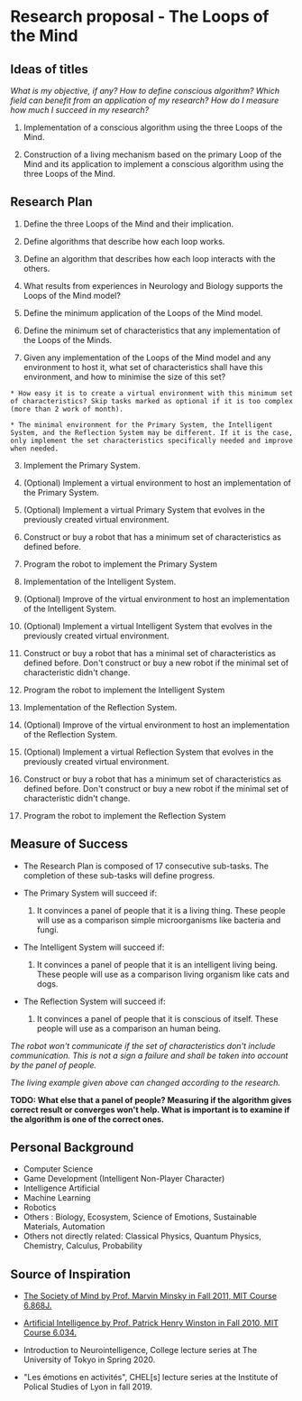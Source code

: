 # Research proposal - The Loops of the Mind

## Ideas of titles

*What is my objective, if any?*
*How to define conscious algorithm?*
*Which field can benefit from an application of my research?*
*How do I measure how much I succeed in my research?*

1. Implementation of a conscious algorithm using the three Loops of the Mind.

2. Construction of a living mechanism based on the primary Loop of the Mind and its application to implement a conscious algorithm using the three Loops of the Mind.

## Research Plan
1. Define the three Loops of the Mind and their implication.

 1. Define algorithms that describe how each loop works.

 2. Define an algorithm that describes how each loop interacts with the others.

 3. What results from experiences in Neurology and Biology supports the Loops of the Mind model?

2. Define the minimum application of the Loops of the Mind model.

  1. Define the minimum set of characteristics that any implementation of the Loops of the Minds.

  2. Given any implementation of the Loops of the Mind model and any environment to host it, what set of characteristics shall have this environment, and how to minimise the size of this set?

    * How easy it is to create a virtual environment with this minimum set of characteristics? Skip tasks marked as optional if it is too complex (more than 2 work of month).

    * The minimal environment for the Primary System, the Intelligent System, and the Reflection System may be different. If it is the case, only implement the set characteristics specifically needed and improve when needed.

3. Implement the Primary System.

  1. (Optional) Implement a virtual environment to host an implementation of the Primary System.

  2. (Optional) Implement a virtual Primary System that evolves in the previously created virtual environment.

  3. Construct or buy a robot that has a minimum set of characteristics as defined before.

  4. Program the robot to implement the Primary System

4. Implementation of the Intelligent System.

  1. (Optional) Improve of the virtual environment to host an implementation of the Intelligent System.

  2. (Optional) Implement a virtual Intelligent System that evolves in the previously created virtual environment.

  3. Construct or buy a robot that has a minimal set of characteristics as defined before. Don't construct or buy a new robot if the minimal set of characteristic didn't change.

  4. Program the robot to implement the Intelligent System

5. Implementation of the Reflection System.

  1. (Optional) Improve of the virtual environment to host an implementation of the Reflection System.

  2. (Optional) Implement a virtual Reflection System that evolves in the previously created virtual environment.

  3. Construct or buy a robot that has a minimum set of characteristics as defined before. Don't construct or buy a new robot if the minimal set of characteristic didn't change.

  4. Program the robot to implement the Reflection System

## Measure of Success

* The Research Plan is composed of 17 consecutive sub-tasks. The completion of these sub-tasks will define progress.

* The Primary System will succeed if:

  1. It convinces a panel of people that it is a living thing. These people will use as a comparison simple microorganisms like bacteria and fungi.

* The Intelligent System will succeed if:

  1. It convinces a panel of people that it is an intelligent living being. These people will use as a comparison living organism like cats and dogs.

* The Reflection System will succeed if:

  1. It convinces a panel of people that it is conscious of itself. These people will use as a comparison an human being.

*The robot won't communicate if the set of characteristics don't include communication. This is not a sign a failure and shall be taken into account by the panel of people.*

*The living example given above can changed according to the research.*

**TODO: What else that a panel of people? Measuring if the algorithm gives correct result or converges won't help. What is important is to examine if the algorithm is one of the correct ones.**

## Personal Background

* Computer Science
* Game Development (Intelligent Non-Player Character)
* Intelligence Artificial
* Machine Learning
* Robotics
* Others : Biology, Ecosystem, Science of Emotions, Sustainable Materials, Automation
* Others not directly related: Classical Physics, Quantum Physics, Chemistry, Calculus, Probability

## Source of Inspiration

* [The Society of Mind by Prof. Marvin Minsky in Fall 2011, MIT Course 6.868J.](https://ocw.mit.edu/courses/electrical-engineering-and-computer-science/6-868j-the-society-of-mind-fall-2011/index.htm)

* [Artificial Intelligence by Prof. Patrick Henry Winston in Fall 2010, MIT Course 6.034.](https://ocw.mit.edu/courses/electrical-engineering-and-computer-science/6-034-artificial-intelligence-fall-2010/index.htm)

* Introduction to Neurointelligence, College lecture series at The University of Tokyo in Spring 2020.

* "Les émotions en activités", CHEL[s] lecture series at the Institute of Polical Studies of Lyon in fall 2019.
